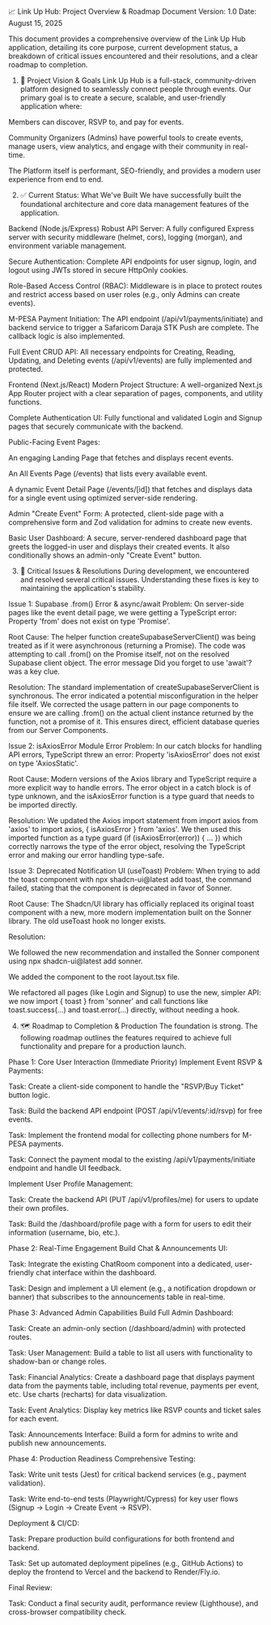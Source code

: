 📈 Link Up Hub: Project Overview & Roadmap
Document Version: 1.0
Date: August 15, 2025

This document provides a comprehensive overview of the Link Up Hub application, detailing its core purpose, current development status, a breakdown of critical issues encountered and their resolutions, and a clear roadmap to completion.

1. 🎯 Project Vision & Goals
   Link Up Hub is a full-stack, community-driven platform designed to seamlessly connect people through events. Our primary goal is to create a secure, scalable, and user-friendly application where:

Members can discover, RSVP to, and pay for events.

Community Organizers (Admins) have powerful tools to create events, manage users, view analytics, and engage with their community in real-time.

The Platform itself is performant, SEO-friendly, and provides a modern user experience from end to end.

2. ✅ Current Status: What We've Built
   We have successfully built the foundational architecture and core data management features of the application.

Backend (Node.js/Express)
Robust API Server: A fully configured Express server with security middleware (helmet, cors), logging (morgan), and environment variable management.

Secure Authentication: Complete API endpoints for user signup, login, and logout using JWTs stored in secure HttpOnly cookies.

Role-Based Access Control (RBAC): Middleware is in place to protect routes and restrict access based on user roles (e.g., only Admins can create events).

M-PESA Payment Initiation: The API endpoint (/api/v1/payments/initiate) and backend service to trigger a Safaricom Daraja STK Push are complete. The callback logic is also implemented.

Full Event CRUD API: All necessary endpoints for Creating, Reading, Updating, and Deleting events (/api/v1/events) are fully implemented and protected.

Frontend (Next.js/React)
Modern Project Structure: A well-organized Next.js App Router project with a clear separation of pages, components, and utility functions.

Complete Authentication UI: Fully functional and validated Login and Signup pages that securely communicate with the backend.

Public-Facing Event Pages:

An engaging Landing Page that fetches and displays recent events.

An All Events Page (/events) that lists every available event.

A dynamic Event Detail Page (/events/[id]) that fetches and displays data for a single event using optimized server-side rendering.

Admin "Create Event" Form: A protected, client-side page with a comprehensive form and Zod validation for admins to create new events.

Basic User Dashboard: A secure, server-rendered dashboard page that greets the logged-in user and displays their created events. It also conditionally shows an admin-only "Create Event" button.

3. 🐞 Critical Issues & Resolutions
   During development, we encountered and resolved several critical issues. Understanding these fixes is key to maintaining the application's stability.

Issue 1: Supabase .from() Error & async/await
Problem: On server-side pages like the event detail page, we were getting a TypeScript error: Property 'from' does not exist on type 'Promise<SupabaseClient>'.

Root Cause: The helper function createSupabaseServerClient() was being treated as if it were asynchronous (returning a Promise). The code was attempting to call .from() on the Promise itself, not on the resolved Supabase client object. The error message Did you forget to use 'await'? was a key clue.

Resolution: The standard implementation of createSupabaseServerClient is synchronous. The error indicated a potential misconfiguration in the helper file itself. We corrected the usage pattern in our page components to ensure we are calling .from() on the actual client instance returned by the function, not a promise of it. This ensures direct, efficient database queries from our Server Components.

Issue 2: isAxiosError Module Error
Problem: In our catch blocks for handling API errors, TypeScript threw an error: Property 'isAxiosError' does not exist on type 'AxiosStatic'.

Root Cause: Modern versions of the Axios library and TypeScript require a more explicit way to handle errors. The error object in a catch block is of type unknown, and the isAxiosError function is a type guard that needs to be imported directly.

Resolution: We updated the Axios import statement from import axios from 'axios' to import axios, { isAxiosError } from 'axios'. We then used this imported function as a type guard (if (isAxiosError(error)) { ... }) which correctly narrows the type of the error object, resolving the TypeScript error and making our error handling type-safe.

Issue 3: Deprecated Notification UI (useToast)
Problem: When trying to add the toast component with npx shadcn-ui@latest add toast, the command failed, stating that the component is deprecated in favor of Sonner.

Root Cause: The Shadcn/UI library has officially replaced its original toast component with a new, more modern implementation built on the Sonner library. The old useToast hook no longer exists.

Resolution:

We followed the new recommendation and installed the Sonner component using npx shadcn-ui@latest add sonner.

We added the <Toaster /> component to the root layout.tsx file.

We refactored all pages (like Login and Signup) to use the new, simpler API: we now import { toast } from 'sonner' and call functions like toast.success(...) and toast.error(...) directly, without needing a hook.

4. 🗺️ Roadmap to Completion & Production
   The foundation is strong. The following roadmap outlines the features required to achieve full functionality and prepare for a production launch.

Phase 1: Core User Interaction (Immediate Priority)
Implement Event RSVP & Payments:

Task: Create a client-side component to handle the "RSVP/Buy Ticket" button logic.

Task: Build the backend API endpoint (POST /api/v1/events/:id/rsvp) for free events.

Task: Implement the frontend modal for collecting phone numbers for M-PESA payments.

Task: Connect the payment modal to the existing /api/v1/payments/initiate endpoint and handle UI feedback.

Implement User Profile Management:

Task: Create the backend API (PUT /api/v1/profiles/me) for users to update their own profiles.

Task: Build the /dashboard/profile page with a form for users to edit their information (username, bio, etc.).

Phase 2: Real-Time Engagement
Build Chat & Announcements UI:

Task: Integrate the existing ChatRoom component into a dedicated, user-friendly chat interface within the dashboard.

Task: Design and implement a UI element (e.g., a notification dropdown or banner) that subscribes to the announcements table in real-time.

Phase 3: Advanced Admin Capabilities
Build Full Admin Dashboard:

Task: Create an admin-only section (/dashboard/admin) with protected routes.

Task: User Management: Build a table to list all users with functionality to shadow-ban or change roles.

Task: Financial Analytics: Create a dashboard page that displays payment data from the payments table, including total revenue, payments per event, etc. Use charts (recharts) for data visualization.

Task: Event Analytics: Display key metrics like RSVP counts and ticket sales for each event.

Task: Announcements Interface: Build a form for admins to write and publish new announcements.

Phase 4: Production Readiness
Comprehensive Testing:

Task: Write unit tests (Jest) for critical backend services (e.g., payment validation).

Task: Write end-to-end tests (Playwright/Cypress) for key user flows (Signup -> Login -> Create Event -> RSVP).

Deployment & CI/CD:

Task: Prepare production build configurations for both frontend and backend.

Task: Set up automated deployment pipelines (e.g., GitHub Actions) to deploy the frontend to Vercel and the backend to Render/Fly.io.

Final Review:

Task: Conduct a final security audit, performance review (Lighthouse), and cross-browser compatibility check.
